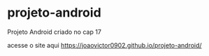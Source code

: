 # projeto-android
Projeto Android criado no cap 17

acesse o site aqui https://joaovictor0902.github.io/projeto-android/
